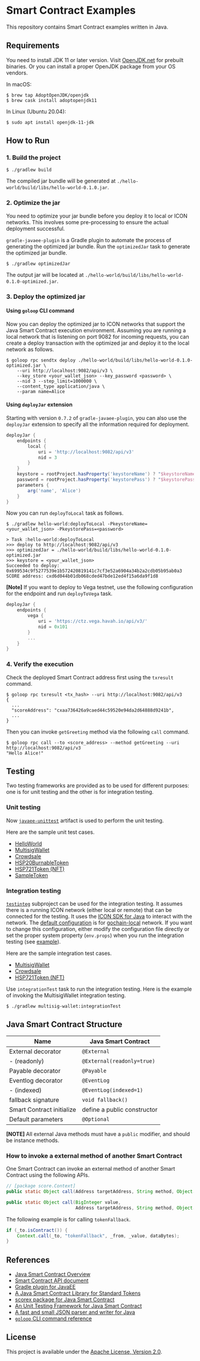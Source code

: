 # Smart Contract Examples

This repository contains Smart Contract examples written in Java.

## Requirements

You need to install JDK 11 or later version. Visit [OpenJDK.net](http://openjdk.java.net/) for prebuilt binaries.
Or you can install a proper OpenJDK package from your OS vendors.

In macOS:
```
$ brew tap AdoptOpenJDK/openjdk
$ brew cask install adoptopenjdk11
```

In Linux (Ubuntu 20.04):
```
$ sudo apt install openjdk-11-jdk
```

## How to Run

### 1. Build the project

```
$ ./gradlew build
```
The compiled jar bundle will be generated at `./hello-world/build/libs/hello-world-0.1.0.jar`.

### 2. Optimize the jar

You need to optimize your jar bundle before you deploy it to local or ICON networks.
This involves some pre-processing to ensure the actual deployment successful.

`gradle-javaee-plugin` is a Gradle plugin to automate the process of generating the optimized jar bundle.
Run the `optimizedJar` task to generate the optimized jar bundle.

```
$ ./gradlew optimizedJar
```
The output jar will be located at `./hello-world/build/libs/hello-world-0.1.0-optimized.jar`.

### 3. Deploy the optimized jar

#### Using `goloop` CLI command

Now you can deploy the optimized jar to ICON networks that support the Java Smart Contract execution environment.
Assuming you are running a local network that is listening on port 9082 for incoming requests,
you can create a deploy transaction with the optimized jar and deploy it to the local network as follows.

```
$ goloop rpc sendtx deploy ./hello-world/build/libs/hello-world-0.1.0-optimized.jar \
    --uri http://localhost:9082/api/v3 \
    --key_store <your_wallet_json> --key_password <password> \
    --nid 3 --step_limit=1000000 \
    --content_type application/java \
    --param name=Alice
```

#### Using `deployJar` extension

Starting with version `0.7.2` of `gradle-javaee-plugin`, you can also use the `deployJar` extension to specify all the information required for deployment.

```groovy
deployJar {
    endpoints {
        local {
            uri = 'http://localhost:9082/api/v3'
            nid = 3
        }
    }
    keystore = rootProject.hasProperty('keystoreName') ? "$keystoreName" : ''
    password = rootProject.hasProperty('keystorePass') ? "$keystorePass" : ''
    parameters {
        arg('name', 'Alice')
    }
}
```

Now you can run `deployToLocal` task as follows.

```
$ ./gradlew hello-world:deployToLocal -PkeystoreName=<your_wallet_json> -PkeystorePass=<password>

> Task :hello-world:deployToLocal
>>> deploy to http://localhost:9082/api/v3
>>> optimizedJar = ./hello-world/build/libs/hello-world-0.1.0-optimized.jar
>>> keystore = <your_wallet_json>
Succeeded to deploy: 0x699534c9f5277539e1b572420819141c7cf3e52a6904a34b2a2cdb05b95ab0a3
SCORE address: cxd6d044b01db068cded47bde12ed4f15a6da9f1d8
```

**[Note]** If you want to deploy to Vega testnet, use the following configuration for the endpoint and run `deployToVega` task.
```groovy
deployJar {
    endpoints {
        vega {
            uri = 'https://ctz.vega.havah.io/api/v3/'
            nid = 0x101
        }
        ...
    }
}
```

### 4. Verify the execution

Check the deployed Smart Contract address first using the `txresult` command.
```
$ goloop rpc txresult <tx_hash> --uri http://localhost:9082/api/v3
{
  ...
  "scoreAddress": "cxaa736426a9caed44c59520e94da2d64888d9241b",
  ...
}
```

Then you can invoke `getGreeting` method via the following `call` command.
```
$ goloop rpc call --to <score_address> --method getGreeting --uri http://localhost:9082/api/v3
"Hello Alice!"
```

## Testing

Two testing frameworks are provided as to be used for different purposes:
one is for unit testing and the other is for integration testing.

### Unit testing

Now [`javaee-unittest`](https://github.com/icon-project/javaee-unittest) artifact is used to perform the unit testing.

Here are the sample unit test cases.
  - [HelloWorld](hello-world/src/test/java/com/iconloop/score/example/AppTest.java)
  - [MultisigWallet](multisig-wallet/src/test/java/com/iconloop/score/example/MultiSigWalletTest.java)
  - [Crowdsale](sample-crowdsale/src/test/java/com/iconloop/score/example/SampleCrowdsaleTest.java)
  - [HSP20BurnableToken](hsp20-token/src/test/java/io/havah/contract/example/HSP20BurnableTest.java)
  - [HSP721Token (NFT)](hsp721-token/src/test/java/io/havah/contract/example/HSP721BasicTest.java)
  - [SampleToken](sample-token/src/test/java/com/iconloop/score/example/SampleTokenTest.java)

### Integration testing

[`testinteg`](testinteg) subproject can be used for the integration testing.
It assumes there is a running ICON network (either local or remote) that can be connected for the testing.
It uses the [ICON SDK for Java](https://github.com/icon-project/icon-sdk-java) to interact with the network.
The [default configuration](testinteg/conf/env.props) is for [gochain-local](https://github.com/icon-project/gochain-local) network.
If you want to change this configuration, either modify the configuration file directly
or set the proper system property (`env.props`) when you run the integration testing
(see [example](https://github.com/havah-project/smart-contract-examples/blob/14c4df50b146c12c27a040410411271e87efa94a/multisig-wallet/build.gradle#L69)).

Here are the sample integration test cases.
  - [MultisigWallet](multisig-wallet/src/intTest/java/foundation/icon/test/cases/MultiSigWalletTest.java)
  - [Crowdsale](sample-crowdsale/src/intTest/java/foundation/icon/test/cases/CrowdsaleTest.java)
  - [HSP721Token (NFT)](hsp721-token/src/intTest/java/io/havah/test/cases/HSP721TokenTest.java)

Use `integrationTest` task to run the integration testing.
Here is the example of invoking the MultisigWallet integration testing.
```
$ ./gradlew multisig-wallet:integrationTest
```

## Java Smart Contract Structure


| Name                      | Java Smart Contract         |
|---------------------------|-----------------------------|
| External decorator        | `@External`                 |
| - (readonly)              | `@External(readonly=true)`  |
| Payable decorator         | `@Payable`                  |
| Eventlog decorator        | `@EventLog`                 |
| - (indexed)               | `@EventLog(indexed=1)`      |
| fallback signature        | `void fallback()`           |
| Smart Contract initialize | define a public constructor |
| Default parameters        | `@Optional`                 |

**[NOTE]** All external Java methods must have a `public` modifier, and should be instance methods.

### How to invoke a external method of another Smart Contract

One Smart Contract can invoke an external method of another Smart Contract using the following APIs.

```java
// [package score.Context]
public static Object call(Address targetAddress, String method, Object... params);

public static Object call(BigInteger value,
                          Address targetAddress, String method, Object... params);
```

The following example is for calling `tokenFallback`.
```java
if (_to.isContract()) {
    Context.call(_to, "tokenFallback", _from, _value, dataBytes);
}
```

## References

* [Java Smart Contract Overview](https://docs.google.com/presentation/d/1S24vCTcPJ5GOGfPu1sApJLwyOTTdgYEf/export/pdf)
* [Smart Contract API document](https://www.javadoc.io/doc/foundation.icon/javaee-api)
* [Gradle plugin for JavaEE](https://github.com/icon-project/gradle-javaee-plugin)
* [A Java Smart Contract Library for Standard Tokens](https://github.com/havah-project/sclib-token)
* [scorex package for Java Smart Contract](https://github.com/icon-project/javaee-scorex)
* [An Unit Testing Framework for Java Smart Contract](https://github.com/icon-project/javaee-unittest)
* [A fast and small JSON parser and writer for Java](https://github.com/sink772/minimal-json)
* [`goloop` CLI command reference](https://github.com/icon-project/goloop/blob/master/doc/goloop_cli.md)

## License

This project is available under the [Apache License, Version 2.0](LICENSE).
